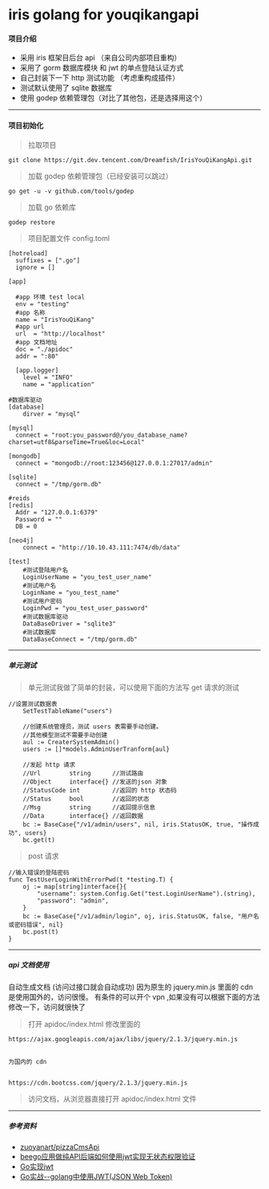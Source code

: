 # iris golang for youqikangapi

#### 项目介绍
- 采用 iris 框架目后台 api （来自公司内部项目重构）
- 采用了 gorm 数据库模块 和 jwt 的单点登陆认证方式
- 自己封装下一下 http 测试功能 （考虑重构成插件）
- 测试默认使用了 sqlite 数据库
- 使用 godep 依赖管理包（对比了其他包，还是选择用这个）

---

#### 项目初始化

>拉取项目 
```
git clone https://git.dev.tencent.com/Dreamfish/IrisYouQiKangApi.git
```

>加载 godep 依赖管理包（已经安装可以跳过）
```
go get -u -v github.com/tools/godep
```


>加载 go 依赖库 
```
godep restore

```


>项目配置文件 config.toml

```
[hotreload]
  suffixes = [".go"]
  ignore = []

[app]

  #app 环境 test local
  env = "testing"
  #app 名称
  name = "IrisYouQiKang"
  #app url
  url  = "http://localhost"
  #app 文档地址
  doc = "./apidoc"
  addr = ":80"

  [app.logger]
    level = "INFO"
    name = "application"

#数据库驱动
[database]
    dirver = "mysql"

[mysql]
  connect = "root:you_password@/you_database_name?charset=utf8&parseTime=True&loc=Local"

[mongodb]
  connect = "mongodb://root:123456@127.0.0.1:27017/admin"

[sqlite]
  connect = "/tmp/gorm.db"

#reids
[redis]
  Addr = "127.0.0.1:6379"
  Password = ""
  DB = 0

[neo4j]
    connect = "http://10.10.43.111:7474/db/data"

[test]
    #测试登陆用户名
    LoginUserName = "you_test_user_name"
    #测试用户名
    LoginName = "you_test_name"
    #测试用户密码
    LoginPwd = "you_test_user_password"
    #测试数据库驱动
    DataBaseDriver = "sqlite3"
    #测试数据库
    DataBaseConnect = "/tmp/gorm.db"

```

---
##### 单元测试 
>单元测试我做了简单的封装，可以使用下面的方法写 get 请求的测试


```
//设置测试数据表
	SetTestTableName("users")

	//创建系统管理员，测试 users 表需要手动创建。
	//其他模型测试不需要手动创建
	aul := CreaterSystemAdmin()
	users := []*models.AdminUserTranform{aul}

	//发起 http 请求
	//Url        string      //测试路由
	//Object     interface{} //发送的json 对象
	//StatusCode int         //返回的 http 状态码
	//Status     bool        //返回的状态
	//Msg        string      //返回提示信息
	//Data       interface{} //返回数据
	bc := BaseCase{"/v1/admin/users", nil, iris.StatusOK, true, "操作成功", users}
	bc.get(t)
```

> post 请求

```
//输入错误的登陆密码
func TestUserLoginWithErrorPwd(t *testing.T) {
	oj := map[string]interface{}{
		"username": system.Config.Get("test.LoginUserName").(string),
		"password": "admin",
	}
	bc := BaseCase{"/v1/admin/login", oj, iris.StatusOK, false, "用户名或密码错误", nil}
	bc.post(t)
}
```



---

##### api 文档使用
自动生成文档 (访问过接口就会自动成功)
因为原生的 jquery.min.js 里面的 cdn 是使用国外的，访问很慢。
有条件的可以开个 vpn ,如果没有可以根据下面的方法修改一下，访问就很快了
>打开 apidoc/index.html 修改里面的

```
https://ajax.googleapis.com/ajax/libs/jquery/2.1.3/jquery.min.js


为国内的 cdn


https://cdn.bootcss.com/jquery/2.1.3/jquery.min.js
```

>访问文档，从浏览器直接打开 apidoc/index.html 文件


---


##### 参考资料
- [zuoyanart/pizzaCmsApi](https://github.com/zuoyanart/pizzaCmsApi) 
- [beego应用做纯API后端如何使用jwt实现无状态权限验证](https://www.cnblogs.com/lrj567/p/6209872.html)
- [Go实现jwt](https://blog.csdn.net/zxy_666/article/details/80021331)
- [Go实战--golang中使用JWT(JSON Web Token)](https://blog.csdn.net/wangshubo1989/article/details/74529333)